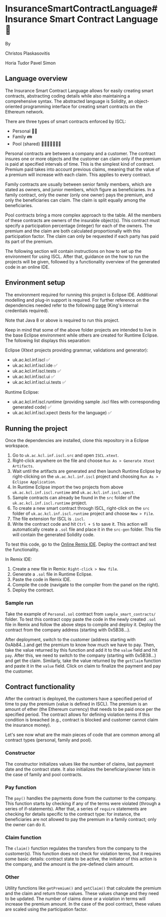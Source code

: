 # InsuranceSmartContractLanguage# Insurance Smart Contract Language 📃

By

Christos Plaskasovitis

Horia Tudor Pavel Simon

## Language overview

The Insurance Smart Contract Language allows for easily creating smart contracts, abstracting coding details while also maintaining a comprehensive syntax. The abstracted language is Solidity, an object-oriented programming interface for creating smart contracts on the Ethereum network.

There are three types of smart contracts enforced by ISCL:

* Personal 🙍‍♂️ 
* Family 👪
* Pool (shared) 👩‍👩‍👦👨‍👨‍👧‍👧

Personal contracts are between a company and a customer. The contract insures one or more objects and the customer can claim only if the premium is paid at specified intervals of time. This is the simplest kind of contract. Premium paid takes into account previous claims, meaning that the value of a premium will increase with each claim. This applies to every contract.

Family contracts are usually between senior family members, which are stated as owners, and junior members, which figure as beneficiaries. In a family contract, only the owner (only one owner) pays the premium, and only the beneficiaries can claim. The claim is split equally among the beneficiaries.

Pool contracts bring a more complex approach to the table. All the members of these contracts are owners of the insurable object(s). This contract must specify a participation percentage (integer) for each of the owners. The premium and the claim are both calculated proportionally with this participation factor. The claim can only be requested if each party has paid its part of the premium.

The following section will contain instructions on how to set up the environment for using ISCL. After that, guidance on the how to run the projects will be given, followed by a functionality overview of the generated code in an online IDE.

## Environment setup

The environment required for running this project is Eclipse IDE. Additional modelling and plug-in support is required. For further reference on the dependencies needed refer to the following [page](https://techwiki.nms.kcl.ac.uk/doku.php?do=login&id=deptsoftlists:informatics:7ccsmmdd:start) (King's internal credentials required).

Note that Java 8 or above is required to run this project.

Keep in mind that some of the above folder projects are intended to live in the base Eclipse environment while others are created for Runtime Eclipse. The following list displays this separation:

Eclipse (Xtext projects providing grammar, validations and generator):

* uk.ac.kcl.inf.iscl ✅
* uk.ac.kcl.inf.iscl.ide ✅
* uk.ac.kcl.inf.iscl.tests ✅
* uk.ac.kcl.inf.iscl.ui ✅
* uk.ac.kcl.inf.iscl.ui.tests ✅

Runtime Eclipse:

* uk.ac.kcl.inf.iscl.runtime (providing sample .iscl files with corresponding generated code) ✅
* uk.ac.kcl.inf.iscl.xpect (tests for the language) ✅

## Running the project

Once the dependencies are installed, clone this repository in a Eclipse workspace.

1. Go to `uk.ac.kcl.inf.iscl.src` and open `ISCL.xtext`.
2. Right-click anywhere on the file and choose `Run As > Generate Xtext Artifacts`.
3. Wait until the artifacts are generated and then launch Runtime Eclipse by right-clicking on the `uk.ac.kcl.inf.iscl` project and choosing `Run As > Eclipse Application`.
4. In Runtime Eclipse import the two projects from above `uk.ac.kcl.inf.iscl.runtime` and `uk.ac.kcl.inf.iscl.xpect`.
5. Sample contracts can already be found in the `src` folder of the `uk.ac.kcl.inf.iscl.runtime` project.
6. To create a new smart contract through ISCL, right-click on the `src` folder of `uk.ac.kcl.inf.iscl.runtime` project and choose `New > File`.
7. The file extension for ISCL is `.iscl`.
8. Write the contract code and hit `Ctrl + S` to save it. This action will automatically create a `.sol` file and place it in the `src-gen` folder. This file will contain the generated Solidity code.


To test this code, go to the [Online Remix IDE](https://remix.ethereum.org). Deploy the contract and test the functionality.

In Remix IDE:

1. Create a new file in Remix: `Right-click > New file`.
2. Generate a `.sol` file in Runtime Eclipse.
3. Paste the code in Remix IDE.
4. Compile the code (navigate to the compiler from the panel on the right).
5. Deploy the contract.

### Sample run

Take the example of `Personal.sol` contract from `sample_smart_contracts/` folder. To test this contract copy paste the code in the newly created `.sol` file in Remix and follow the above steps to compile and deploy it. Deploy the contract from the company address (starting with 0x5B38...).

After deployment, switch to the customer (address starting with 0xAb84..).and get the premium to know how much we have to pay. Then, take the value returned by this function and add it to the `value` field and hit `pay`. After this, we need to switch to the company (starting with 0x5B38...) and get the claim. Similarly, take the value returned by the `getClaim` function and paste it in the `value` field. Click on claim to finalize the payment and pay the customer.

## Contract functionality

After the contract is deployed, the customers have a specified period of time to pay the premium (value is defined in ISCL). The premium is an amount of ether (the Ethereum currency) that needs to be paid once per the specified period. The contract allows for defining violation terms if this condition is breached (e.g., contract is blocked and customer cannot claim the insurance money).

Let's see now what are the main pieces of code that are common among all contract types (personal, family and pool).

### Constructor

The constructor initializes values like the number of claims, last payment date and the contract state. It also initializes the beneficiary/owner lists in the case of family and pool contracts.

### Pay function

The `pay()` handles the payments done from the customer to the company. This function starts by checking if any of the terms were violated (through a series of if-statements). After that, a series of `require` statements are checking for details specific to the contract type: for instance, the beneficiaries are not allowed to pay the premium in a family contract; only the owner can do it.

### Claim function

The `claim()` function regulates the transfers from the company to the customer(s). This function does not check for violation terms, but it requires some basic details: contract state to be active, the initiator of this action is the company, and the amount is the pre-defined claim amount.

### Other

Utility functions like `getPremium()` and `getClaim()` that calculate the premium and the claim and return those values. These values change and they need to be updated. The number of claims done or a violation in terms will increase the premium amount. In the case of the pool contract, these values are scaled using the participation factor.
